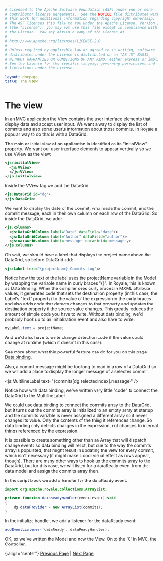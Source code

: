 ```yaml
---
# Licensed to the Apache Software Foundation (ASF) under one or more
# contributor license agreements.  See the NOTICE file distributed with
# this work for additional information regarding copyright ownership.
# The ASF licenses this file to You under the Apache License, Version 2.0
# (the "License"); you may not use this file except in compliance with
# the License.  You may obtain a copy of the License at
# 
# http://www.apache.org/licenses/LICENSE-2.0
# 
# Unless required by applicable law or agreed to in writing, software
# distributed under the License is distributed on an "AS IS" BASIS,
# WITHOUT WARRANTIES OR CONDITIONS OF ANY KIND, either express or implied.
# See the License for the specific language governing permissions and
# limitations under the License.

layout: docpage
title: The view
---
```


# The view

In an MVC application the View contains the user interface elements that display data and accept user input. We want a way to display the list of commits and also some useful information about those commits. In Royale a popular way to do that is with a DataGrid.

The main or initial view of an application is identified as its "initialView" property. We want our user interface elements to appear vertically so we use VView as the view:

```XML
<js:initialView>
  <js:VView>
  </js:VView>
</js:initialView>
```
Inside the VView tag we add the DataGrid

```XML
<js:DataGrid id="dg">
</js:DataGrid>
```

We want to display the date of the commit, who made the commit, and the commit message, each in their own column on each row of the DataGrid. So inside the DataGrid, we add:

```XML
<js:columns>
  <js:DataGridColumn label="Date" dataField="date"/>
  <js:DataGridColumn label="Author" dataField="author"/>
  <js:DataGridColumn label="Message" dataField="message"/>
</js:columns>
```

Oh wait, we should have a label that displays the project name above the DataGrid, so before DataGrid add:

```XML
<js:Label text="{projectName} Commits Log"/>
```

Notice how the text of the label uses the projectName variable in the Model by wrapping the variable name in curly braces "{}".  In Royale, this is known as Data Binding. When the compiler sees curly braces in MXML attribute values, it generates code that sets the destination property (in this case, the Label's "text" property) to the value of the expression in the curly braces and also adds code that detects changes to that property and updates the destination property if the source value changes. This greatly reduces the amount of simple code you have to write. Without data binding, we'd probably hook up to an initialization event and also have to write:

```ActionScript
myLabel.text = projectName;
```

And we'd also have to write change detection code if the value could change at runtime (which it doesn't in this case). 

See more about what this powerful feature can do for you on this page: [Data binding](welcome/features/data-binding.html).

Also, a commit message might be too long to read in a row of a DataGrid so we will add a place to display the longer message of a selected commit.

<js:MultilineLabel text="{commits[dg.selectedIndex].message}" />

Notice how with data binding, we've written very little "code" to connect the DataGrid to the MultilineLabel.

We could use data binding to connect the commits array to the DataGrid, but it turns out the commits array is initialized to an empty array at startup and the commits variable is never assigned a different array so it never changes its value. Only the contents of the thing it references change. So data binding only detects changes in the expression, not changes to internal things referenced by the expression. 

It is possible to create something other than an Array that will dispatch change events so data binding will react, but due to the way the commits array is populated, that might result in updating the view for every commit, which isn't necessary (it might make a cool visual effect as rows appear, though). There are many other ways to hook up the commits array to the DataGrid, but for this case, we will listen for a dataReady event from the data model and assign the commits array then.  

In the script block we add a handler for the dataReady event.

```ActionScript
import org.apache.royale.collections.ArrayList;

private function dataReadyHandler(event:Event):void
{
    dg.dataProvider = new ArrayList(commits);
}

```
In the initialize handler, we add a listener for the dataReady event:

```ActionScript
addEventListener('dataReady', dataReadyHandler);
```

OK, so we've written the Model and now the View. On to the 'C' in MVC, the Controller.

{:align="center"}
[Previous Page](create-an-application/application-tutorial/data.html) \| [Next Page](create-an-application/application-tutorial/controller.html)
